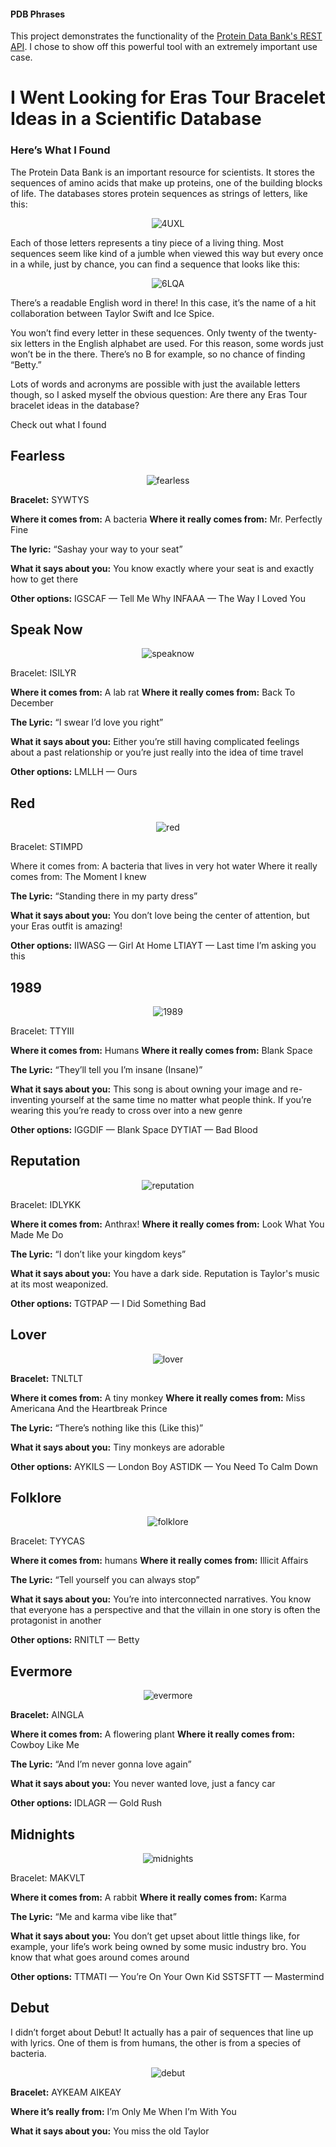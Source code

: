 #### PDB Phrases
This project demonstrates the functionality of the [Protein Data Bank's REST API](https://data.rcsb.org/#data-api). I chose to show off this powerful tool with an extremely important use case.

# I Went Looking for Eras Tour Bracelet Ideas in a Scientific Database
### Here’s What I Found

The Protein Data Bank is an important resource for scientists. It stores the sequences of amino acids that make up proteins, one of the building blocks of life. The databases stores protein sequences as strings of letters, like this:

<p align="center">
<img src="https://github.com/nberkow/pdb-phrases/blob/main/assets/exampleSeq.png", alt="4UXL">
</p>
  
Each of those letters represents a tiny piece of a living thing. Most sequences seem like kind of a jumble when viewed this way but every once in a while, just by chance, you can find a sequence that looks like this:

<p align="center">
<img src="https://github.com/nberkow/pdb-phrases/blob/main/assets/karmaSeq.png", alt="6LQA">
</p>

There’s a readable English word in there! In this case, it’s the name of a hit collaboration between Taylor Swift and Ice Spice.

You won’t find every letter in these sequences. Only twenty of the twenty-six letters in the English alphabet are used. For this reason, some words just won’t be in the there. There’s no B for example, so no chance of finding “Betty.”

Lots of words and acronyms are possible with just the available letters though, so I asked myself the obvious question: Are there any Eras Tour bracelet ideas in the database?

Check out what I found

## Fearless
<p align="center">
<img src="https://github.com/nberkow/pdb-phrases/blob/main/assets/fearless.png", alt="fearless">
</p>

**Bracelet:** SYWTYS

**Where it comes from:** A bacteria
**Where it really comes from:** Mr. Perfectly Fine

**The lyric:** “Sashay your way to your seat”

**What it says about you:** You know exactly where your seat is and exactly how to get there

**Other options:**
IGSCAF — Tell Me Why
INFAAA — The Way I Loved You

## Speak Now
<p align="center">
<img src="https://github.com/nberkow/pdb-phrases/blob/main/assets/speaknow.png", alt="speaknow">
</p>

Bracelet: ISILYR

**Where it comes from:** A lab rat
**Where it really comes from:** Back To December

**The Lyric:** “I swear I’d love you right”

**What it says about you:** Either you’re still having complicated feelings about a past relationship or you’re just really into the idea of time travel

**Other options:**
LMLLH — Ours

## Red
<p align="center">
<img src="https://github.com/nberkow/pdb-phrases/blob/main/assets/red.png", alt="red">
</p>


Bracelet: STIMPD

Where it comes from: A bacteria that lives in very hot water
Where it really comes from: The Moment I knew

**The Lyric:** “Standing there in my party dress”

**What it says about you:** You don’t love being the center of attention, but your Eras outfit is amazing!

**Other options:**
IIWASG — Girl At Home
LTIAYT — Last time I’m asking you this

## 1989
<p align="center">
<img src="https://github.com/nberkow/pdb-phrases/blob/main/assets/1989.png", alt="1989">
</p>


Bracelet: TTYIII

**Where it comes from:** Humans
**Where it really comes from:** Blank Space

**The Lyric:** “They’ll tell you I’m insane (Insane)”

**What it says about you:** This song is about owning your image and re-inventing yourself at the same time no matter what people think. If you’re wearing this you’re ready to cross over into a new genre

**Other options:**
IGGDIF — Blank Space
DYTIAT — Bad Blood

## Reputation
<p align="center">
<img src="https://github.com/nberkow/pdb-phrases/blob/main/assets/reputation.png", alt="reputation">
</p>


Bracelet: IDLYKK

**Where it comes from:** Anthrax!
**Where it really comes from:** Look What You Made Me Do

**The Lyric:** “I don’t like your kingdom keys”

**What it says about you:** You have a dark side. Reputation is Taylor's music at its most weaponized.

**Other options:**
TGTPAP — I Did Something Bad

## Lover
<p align="center">
<img src="https://github.com/nberkow/pdb-phrases/blob/main/assets/lover.png", alt="lover">
</p>

**Bracelet:** TNLTLT

**Where it comes from:** A tiny monkey
**Where it really comes from:** Miss Americana And the Heartbreak Prince

**The Lyric:** “There’s nothing like this (Like this)”

**What it says about you:** Tiny monkeys are adorable

**Other options:**
AYKILS — London Boy
ASTIDK — You Need To Calm Down

## Folklore
<p align="center">
<img src="https://github.com/nberkow/pdb-phrases/blob/main/assets/folklore.png", alt="folklore">
</p>

Bracelet: TYYCAS

**Where it comes from:** humans
**Where it really comes from:** Illicit Affairs

**The Lyric:** “Tell yourself you can always stop”

**What it says about you:** You’re into interconnected narratives. You know that everyone has a perspective and that the villain in one story is often the protagonist in another

**Other options:**
RNITLT — Betty

## Evermore
<p align="center">
<img src="https://github.com/nberkow/pdb-phrases/blob/main/assets/evermore.png", alt="evermore">
</p>

**Bracelet:** AINGLA

**Where it comes from:** A flowering plant
**Where it really comes from:** Cowboy Like Me

**The Lyric:** “And I’m never gonna love again”

**What it says about you:** You never wanted love, just a fancy car

**Other options:**
IDLAGR — Gold Rush

## Midnights
<p align="center">
<img src="https://github.com/nberkow/pdb-phrases/blob/main/assets/midnights.png", alt="midnights">
</p>
Bracelet: MAKVLT

**Where it comes from:** A rabbit
**Where it really comes from:** Karma

**The Lyric:** “Me and karma vibe like that”

**What it says about you:** You don’t get upset about little things like, for example, your life’s work being owned by some music industry bro. You know that what goes around comes around

**Other options:**
TTMATI — You’re On Your Own Kid
SSTSFTT — Mastermind

## Debut
I didn’t forget about Debut! It actually has a pair of sequences that line up with lyrics. One of them is from humans, the other is from a species of bacteria.
<p align="center">
<img src="https://github.com/nberkow/pdb-phrases/blob/main/assets/debut.png", alt="debut">
</p>

**Bracelet:** AYKEAM AIKEAY

**Where it’s really from:** I’m Only Me When I’m With You

**What it says about you:** You miss the old Taylor
